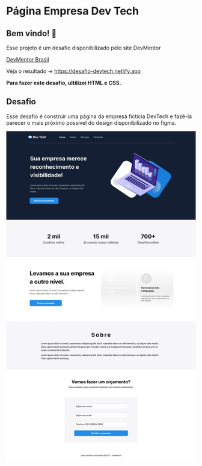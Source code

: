 # Página Empresa Dev Tech

## Bem vindo! 👋

Esse projeto é um desafio disponibilizado pelo site DevMentor

[DevMentor Brasil](https://www.devmentor.com.br)

Veja o resultado -> https://desafio-devtech.netlify.app

**Para fazer este desafio, ultilizei HTML e CSS.**

## Desafio

Esse desafio é construir uma página da empresa fictícia DevTech e fazê-la parecer o mais próximo possível do design disponibilizado no figma.

![Desktop](./assets/Desafio%20DevTech-2_page-0001.jpg)

